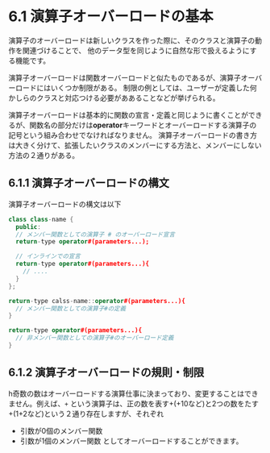 # 6.1 演算子オーバーロードの基本
演算子のオーバーロードは新しいクラスを作った際に、そのクラスと演算子の動作を関連づけることで、
他のデータ型を同じように自然な形で扱えるようにする機能です。

演算子オーバーロードは関数オーバーロードと似たものであるが、演算子オーバーロードにはいくつか制限がある。
制限の例としては、ユーザーが定義した何かしらのクラスと対応つける必要がああることなどが挙げられる。

演算子オーバーロードは基本的に関数の宣言・定義と同じように書くことができるが、関数名の部分だけは**operator**キーワードとオーバーロードする演算子の記号という組み合わせでなければなりません。
演算子オーバーロードの書き方は大きく分けて、拡張したいクラスのメンバーにする方法と、メンバーにしない方法の２通りがある。

## 6.1.1 演算子オーバーロードの構文
演算子オーバーロードの構文は以下
```C++
class class-name {
  public:
  // メンバー関数としての演算子 # のオーバーロード宣言
  return-type operator#(parameters...);

  // インラインでの宣言
  return-type operator#(parameters...){
    // ....
  }
};

return-type calss-name::operator#(parameters...){
  // メンバー関数としての演算子#の定義
}

return-type operator#(parameters...){
  // 非メンバー関数としての演算子#のオーバーロード定義
}
```

## 6.1.2 演算子オーバーロードの規則・制限
h奇数の数はオーバーロードする演算仕事に決まっており、変更することはできません。例えば、`+` という演算子は、正の数を表す+(+10など)と2つの数をたす+(1+2など)という２通り存在しますが、それぞれ
- 引数が0個のメンバー関数
- 引数が1個のメンバー関数
としてオーバーロードすることができます。